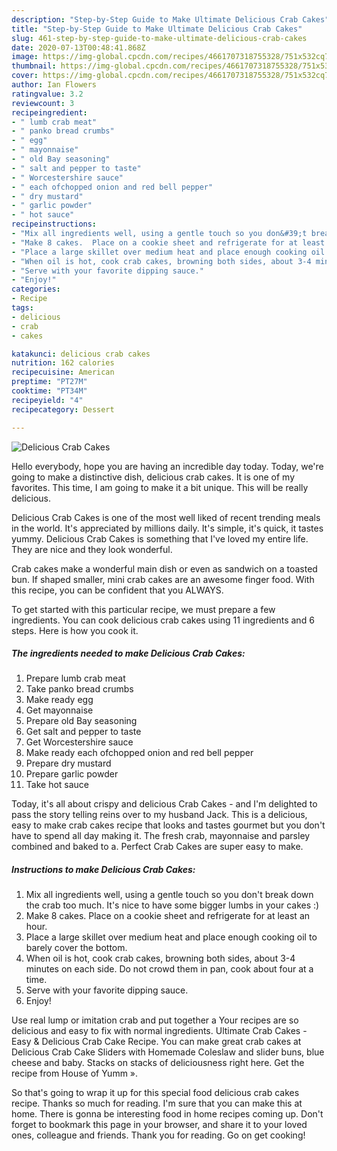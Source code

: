 ```yaml
---
description: "Step-by-Step Guide to Make Ultimate Delicious Crab Cakes"
title: "Step-by-Step Guide to Make Ultimate Delicious Crab Cakes"
slug: 461-step-by-step-guide-to-make-ultimate-delicious-crab-cakes
date: 2020-07-13T00:48:41.868Z
image: https://img-global.cpcdn.com/recipes/4661707318755328/751x532cq70/delicious-crab-cakes-recipe-main-photo.jpg
thumbnail: https://img-global.cpcdn.com/recipes/4661707318755328/751x532cq70/delicious-crab-cakes-recipe-main-photo.jpg
cover: https://img-global.cpcdn.com/recipes/4661707318755328/751x532cq70/delicious-crab-cakes-recipe-main-photo.jpg
author: Ian Flowers
ratingvalue: 3.2
reviewcount: 3
recipeingredient:
- " lumb crab meat"
- " panko bread crumbs"
- " egg"
- " mayonnaise"
- " old Bay seasoning"
- " salt and pepper to taste"
- " Worcestershire sauce"
- " each ofchopped onion and red bell pepper"
- " dry mustard"
- " garlic powder"
- " hot sauce"
recipeinstructions:
- "Mix all ingredients well, using a gentle touch so you don&#39;t break down the crab too much. It&#39;s nice to have some bigger  lumbs in your cakes :)"
- "Make 8 cakes.  Place on a cookie sheet and refrigerate for at least an hour."
- "Place a large skillet over medium heat and place enough cooking oil to barely cover the bottom."
- "When oil is hot, cook crab cakes, browning both sides, about 3-4 minutes on each side. Do not crowd them in pan, cook about four at a time."
- "Serve with your favorite dipping sauce."
- "Enjoy!"
categories:
- Recipe
tags:
- delicious
- crab
- cakes

katakunci: delicious crab cakes 
nutrition: 162 calories
recipecuisine: American
preptime: "PT27M"
cooktime: "PT34M"
recipeyield: "4"
recipecategory: Dessert

---
```



![Delicious Crab Cakes](https://img-global.cpcdn.com/recipes/4661707318755328/751x532cq70/delicious-crab-cakes-recipe-main-photo.jpg)

Hello everybody, hope you are having an incredible day today. Today, we're going to make a distinctive dish, delicious crab cakes. It is one of my favorites. This time, I am going to make it a bit unique. This will be really delicious.

Delicious Crab Cakes is one of the most well liked of recent trending meals in the world. It's appreciated by millions daily. It's simple, it's quick, it tastes yummy. Delicious Crab Cakes is something that I've loved my entire life. They are nice and they look wonderful.

Crab cakes make a wonderful main dish or even as sandwich on a toasted bun. If shaped smaller, mini crab cakes are an awesome finger food. With this recipe, you can be confident that you ALWAYS.


To get started with this particular recipe, we must prepare a few ingredients. You can cook delicious crab cakes using 11 ingredients and 6 steps. Here is how you cook it.

<!--inarticleads1-->

##### The ingredients needed to make Delicious Crab Cakes:

1. Prepare  lumb crab meat
1. Take  panko bread crumbs
1. Make ready  egg
1. Get  mayonnaise
1. Prepare  old Bay seasoning
1. Get  salt and pepper to taste
1. Get  Worcestershire sauce
1. Make ready  each ofchopped onion and red bell pepper
1. Prepare  dry mustard
1. Prepare  garlic powder
1. Take  hot sauce


Today, it&#39;s all about crispy and delicious Crab Cakes - and I&#39;m delighted to pass the story telling reins over to my husband Jack. This is a delicious, easy to make crab cakes recipe that looks and tastes gourmet but you don&#39;t have to spend all day making it. The fresh crab, mayonnaise and parsley combined and baked to a. Perfect Crab Cakes are super easy to make. 

<!--inarticleads2-->

##### Instructions to make Delicious Crab Cakes:

1. Mix all ingredients well, using a gentle touch so you don&#39;t break down the crab too much. It&#39;s nice to have some bigger  lumbs in your cakes :)
1. Make 8 cakes.  Place on a cookie sheet and refrigerate for at least an hour.
1. Place a large skillet over medium heat and place enough cooking oil to barely cover the bottom.
1. When oil is hot, cook crab cakes, browning both sides, about 3-4 minutes on each side. Do not crowd them in pan, cook about four at a time.
1. Serve with your favorite dipping sauce.
1. Enjoy!


Use real lump or imitation crab and put together a Your recipes are so delicious and easy to fix with normal ingredients. Ultimate Crab Cakes - Easy &amp; Delicious Crab Cake Recipe. You can make great crab cakes at Delicious Crab Cake Sliders with Homemade Coleslaw and slider buns, blue cheese and baby. Stacks on stacks of deliciousness right here. Get the recipe from House of Yumm ». 

So that's going to wrap it up for this special food delicious crab cakes recipe. Thanks so much for reading. I'm sure that you can make this at home. There is gonna be interesting food in home recipes coming up. Don't forget to bookmark this page in your browser, and share it to your loved ones, colleague and friends. Thank you for reading. Go on get cooking!
